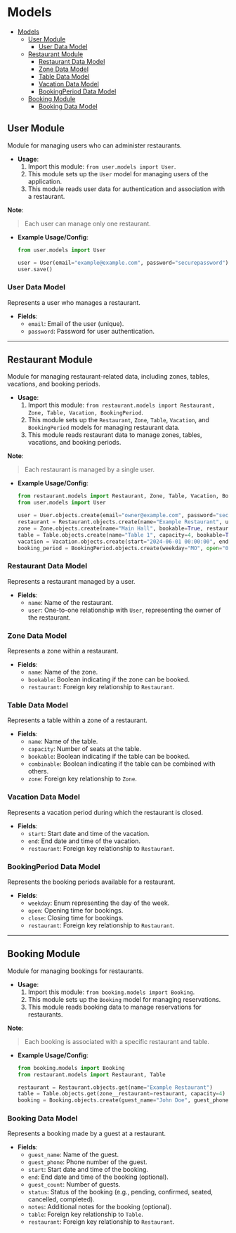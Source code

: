 # Models

- [Models](#models)
  - [User Module](#user-module)
    - [User Data Model](#user-data-model)
  - [Restaurant Module](#restaurant-module)
    - [Restaurant Data Model](#restaurant-data-model)
    - [Zone Data Model](#zone-data-model)
    - [Table Data Model](#table-data-model)
    - [Vacation Data Model](#vacation-data-model)
    - [BookingPeriod Data Model](#bookingperiod-data-model)
  - [Booking Module](#booking-module)
    - [Booking Data Model](#booking-data-model)

## User Module

Module for managing users who can administer restaurants.

- **Usage**:
    1. Import this module: `from user.models import User`.
    2. This module sets up the `User` model for managing users of the application.
    3. This module reads user data for authentication and association with a restaurant.

**Note**:
> Each user can manage only one restaurant.

- **Example Usage/Config**:
    
    ```python
    from user.models import User
    
    user = User(email="example@example.com", password="securepassword")
    user.save()
    ```
    
### User Data Model

Represents a user who manages a restaurant.

- **Fields**:
    - `email`: Email of the user (unique).
    - `password`: Password for user authentication.

---

## Restaurant Module

Module for managing restaurant-related data, including zones, tables, vacations, and booking periods.

- **Usage**:
    1. Import this module: `from restaurant.models import Restaurant, Zone, Table, Vacation, BookingPeriod`.
    2. This module sets up the `Restaurant`, `Zone`, `Table`, `Vacation`, and `BookingPeriod` models for managing restaurant data.
    3. This module reads restaurant data to manage zones, tables, vacations, and booking periods.

**Note**:
> Each restaurant is managed by a single user.

- **Example Usage/Config**:
    
    ```python
    from restaurant.models import Restaurant, Zone, Table, Vacation, BookingPeriod
    from user.models import User
    
    user = User.objects.create(email="owner@example.com", password="securepassword")
    restaurant = Restaurant.objects.create(name="Example Restaurant", user=user)
    zone = Zone.objects.create(name="Main Hall", bookable=True, restaurant=restaurant)
    table = Table.objects.create(name="Table 1", capacity=4, bookable=True, combinable=False, zone=zone)
    vacation = Vacation.objects.create(start="2024-06-01 00:00:00", end="2024-06-15 23:59:59", restaurant=restaurant)
    booking_period = BookingPeriod.objects.create(weekday="MO", open="09:00:00", close="18:00:00", restaurant=restaurant)
    ```

### Restaurant Data Model

Represents a restaurant managed by a user.

- **Fields**:
    - `name`: Name of the restaurant.
    - `user`: One-to-one relationship with `User`, representing the owner of the restaurant.

### Zone Data Model

Represents a zone within a restaurant.

- **Fields**:
    - `name`: Name of the zone.
    - `bookable`: Boolean indicating if the zone can be booked.
    - `restaurant`: Foreign key relationship to `Restaurant`.

### Table Data Model

Represents a table within a zone of a restaurant.

- **Fields**:
    - `name`: Name of the table.
    - `capacity`: Number of seats at the table.
    - `bookable`: Boolean indicating if the table can be booked.
    - `combinable`: Boolean indicating if the table can be combined with others.
    - `zone`: Foreign key relationship to `Zone`.

### Vacation Data Model

Represents a vacation period during which the restaurant is closed.

- **Fields**:
    - `start`: Start date and time of the vacation.
    - `end`: End date and time of the vacation.
    - `restaurant`: Foreign key relationship to `Restaurant`.

### BookingPeriod Data Model

Represents the booking periods available for a restaurant.

- **Fields**:
    - `weekday`: Enum representing the day of the week.
    - `open`: Opening time for bookings.
    - `close`: Closing time for bookings.
    - `restaurant`: Foreign key relationship to `Restaurant`.

---

## Booking Module

Module for managing bookings for restaurants.

- **Usage**:
    1. Import this module: `from booking.models import Booking`.
    2. This module sets up the `Booking` model for managing reservations.
    3. This module reads booking data to manage reservations for restaurants.

**Note**:
> Each booking is associated with a specific restaurant and table.

- **Example Usage/Config**:
    
    ```python
    from booking.models import Booking
    from restaurant.models import Restaurant, Table
    
    restaurant = Restaurant.objects.get(name="Example Restaurant")
    table = Table.objects.get(zone__restaurant=restaurant, capacity=4)
    booking = Booking.objects.create(guest_name="John Doe", guest_phone="1234567890", start="2024-06-03 12:00:00", guest_count=2, table=table, restaurant=restaurant)
    ```

### Booking Data Model

Represents a booking made by a guest at a restaurant.

- **Fields**:
    - `guest_name`: Name of the guest.
    - `guest_phone`: Phone number of the guest.
    - `start`: Start date and time of the booking.
    - `end`: End date and time of the booking (optional).
    - `guest_count`: Number of guests.
    - `status`: Status of the booking (e.g., pending, confirmed, seated, cancelled, completed).
    - `notes`: Additional notes for the booking (optional).
    - `table`: Foreign key relationship to `Table`.
    - `restaurant`: Foreign key relationship to `Restaurant`.
